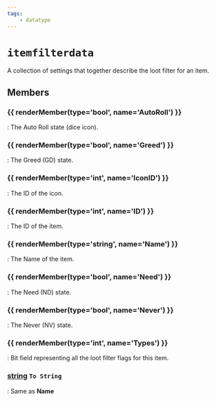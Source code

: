 ```yaml
---
tags:
    - datatype
---
```

# `itemfilterdata`

<!--dt-desc-start-->
A collection of settings that together describe the loot filter for an item.
<!--dt-desc-end-->
## Members
<!--dt-members-start-->
### {{ renderMember(type='bool', name='AutoRoll') }}

:   The Auto Roll state (dice icon).

### {{ renderMember(type='bool', name='Greed') }}

:   The Greed (GD) state.

### {{ renderMember(type='int', name='IconID') }}

:   The ID of the icon.

### {{ renderMember(type='int', name='ID') }}

:   The ID of the item.

### {{ renderMember(type='string', name='Name') }}

:   The Name of the item.

### {{ renderMember(type='bool', name='Need') }}

:   The Need (ND) state.

### {{ renderMember(type='bool', name='Never') }}

:   The Never (NV) state.

### {{ renderMember(type='int', name='Types') }}

:   Bit field representing all the loot filter flags for this item.

### [string][string] `To String`

:   Same as **Name**
<!--dt-members-end-->
<!--dt-linkrefs-start-->
[bool]: datatype-bool.md
[int]: datatype-int.md
[string]: datatype-string.md
<!--dt-linkrefs-end--> 